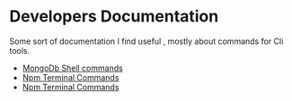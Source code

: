 # Developers Documentation

Some sort of documentation I find useful , mostly about commands for Cli tools.

- [MongoDb Shell commands](./MongoDb/cli_commands.md)
- [Npm Terminal Commands](./Npm/npm-commands.md)
- [Npm Terminal Commands](./Git/git-commands.md)
